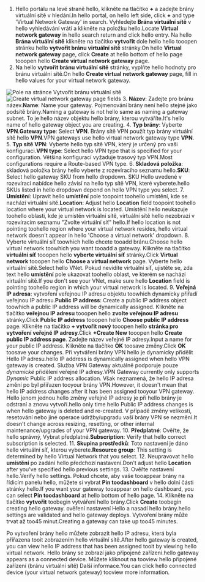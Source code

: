 1. <span data-ttu-id="1addd-101">Hello portálu na levé straně hello, klikněte na tlačítko  **+**  a zadejte brány virtuální sítě v hledání.</span><span class="sxs-lookup"><span data-stu-id="1addd-101">In hello portal, on hello left side, click **+** and type 'Virtual Network Gateway' in search.</span></span> <span data-ttu-id="1addd-102">Vyhledejte **Brána virtuální sítě** v hello vyhledávání vrátí a klikněte na položku hello.</span><span class="sxs-lookup"><span data-stu-id="1addd-102">Locate **Virtual network gateway** in hello search return and click hello entry.</span></span> <span data-ttu-id="1addd-103">Na hello **Brána virtuální sítě** klikněte na tlačítko **vytvořit** dole hello hello tooopen stránku hello **vytvořit bránu virtuální sítě** stránky.</span><span class="sxs-lookup"><span data-stu-id="1addd-103">On hello **Virtual network gateway** page, click **Create** at hello bottom of hello page tooopen hello **Create virtual network gateway** page.</span></span>
2. <span data-ttu-id="1addd-104">Na hello **vytvořit bránu virtuální sítě** stránky, vyplňte hello hodnoty pro bránu virtuální sítě.</span><span class="sxs-lookup"><span data-stu-id="1addd-104">On hello **Create virtual network gateway** page, fill in hello values for your virtual network gateway.</span></span>

  <span data-ttu-id="1addd-105">![Pole na stránce Vytvořit bránu virtuální sítě](./media/vpn-gateway-add-gw-p2s-rm-portal-include/p2sgw.png "Pole na stránce Vytvořit bránu virtuální sítě")</span><span class="sxs-lookup"><span data-stu-id="1addd-105">![Create virtual network gateway page fields](./media/vpn-gateway-add-gw-p2s-rm-portal-include/p2sgw.png "Create virtual network gateway page fields")</span></span>
3. <span data-ttu-id="1addd-106">**Název**: Zadejte pro bránu název.</span><span class="sxs-lookup"><span data-stu-id="1addd-106">**Name**: Name your gateway.</span></span> <span data-ttu-id="1addd-107">Pojmenování brány není hello stejné jako podsítě brány.</span><span class="sxs-lookup"><span data-stu-id="1addd-107">Naming a gateway is not hello same as naming a gateway subnet.</span></span> <span data-ttu-id="1addd-108">To je hello název objektu hello brány, kterou vytváříte.</span><span class="sxs-lookup"><span data-stu-id="1addd-108">It's hello name of hello gateway object you are creating.</span></span>
4. <span data-ttu-id="1addd-109">**Typ brány**: Vyberte **VPN**.</span><span class="sxs-lookup"><span data-stu-id="1addd-109">**Gateway type**: Select **VPN**.</span></span> <span data-ttu-id="1addd-110">Brány sítě VPN použít typ brány virtuální sítě hello **VPN**.</span><span class="sxs-lookup"><span data-stu-id="1addd-110">VPN gateways use hello virtual network gateway type **VPN**.</span></span>
5. <span data-ttu-id="1addd-111">**Typ sítě VPN**: Vyberte hello typ sítě VPN, který je určený pro vaši konfiguraci.</span><span class="sxs-lookup"><span data-stu-id="1addd-111">**VPN type**: Select hello VPN type that is specified for your configuration.</span></span> <span data-ttu-id="1addd-112">Většina konfigurací vyžaduje trasový typ VPN.</span><span class="sxs-lookup"><span data-stu-id="1addd-112">Most configurations require a Route-based VPN type.</span></span>
6. <span data-ttu-id="1addd-113">**Skladová položka**: skladová položka brány hello vyberte z rozevíracího seznamu hello.</span><span class="sxs-lookup"><span data-stu-id="1addd-113">**SKU**: Select hello gateway SKU from hello dropdown.</span></span> <span data-ttu-id="1addd-114">SKU Hello uvedené v rozevírací nabídce hello závisí na hello typ sítě VPN, které vyberete.</span><span class="sxs-lookup"><span data-stu-id="1addd-114">hello SKUs listed in hello dropdown depend on hello VPN type you select.</span></span>
7. <span data-ttu-id="1addd-115">**Umístění**: Upravit hello **umístění** pole toopoint toohello umístění, kde se nachází virtuální sítě.</span><span class="sxs-lookup"><span data-stu-id="1addd-115">**Location**: Adjust hello **Location** field toopoint toohello location where your virtual network is located.</span></span> <span data-ttu-id="1addd-116">Umístění hello neukazuje toohello oblasti, kde je umístěn virtuální sítě, virtuální sítě hello nezobrazí v rozevíracím seznamu "Zvolte virtuální síť" hello.</span><span class="sxs-lookup"><span data-stu-id="1addd-116">If hello location is not pointing toohello region where your virtual network resides, hello virtual network doesn't appear in hello 'Choose a virtual network' dropdown.</span></span>
8. <span data-ttu-id="1addd-117">Vyberte virtuální síť toowhich hello chcete tooadd bránu.</span><span class="sxs-lookup"><span data-stu-id="1addd-117">Choose hello virtual network toowhich you want tooadd a gateway.</span></span> <span data-ttu-id="1addd-118">Klikněte na tlačítko **virtuální síť** tooopen hello **vyberte virtuální síť** stránky.</span><span class="sxs-lookup"><span data-stu-id="1addd-118">Click **Virtual network** tooopen hello **Choose a virtual network** page.</span></span> <span data-ttu-id="1addd-119">Vyberte hello virtuální sítě.</span><span class="sxs-lookup"><span data-stu-id="1addd-119">Select hello VNet.</span></span> <span data-ttu-id="1addd-120">Pokud nevidíte virtuální síť, ujistěte se, zda text hello **umístění** pole ukazovat toohello oblast, ve kterém se nachází virtuální sítě.</span><span class="sxs-lookup"><span data-stu-id="1addd-120">If you don't see your VNet, make sure hello **Location** field is pointing toohello region in which your virtual network is located.</span></span>
9. <span data-ttu-id="1addd-121">**Veřejná IP adresa**: vytvoření veřejnou IP adresu objektu toowhich dynamicky přiřadí veřejnou IP adresu.</span><span class="sxs-lookup"><span data-stu-id="1addd-121">**Public IP address**: Create a public IP address object toowhich a public IP address will be dynamically assigned.</span></span> <span data-ttu-id="1addd-122">Klikněte na tlačítko **veřejnou IP adresu** tooopen hello **zvolte veřejnou IP adresu** stránky.</span><span class="sxs-lookup"><span data-stu-id="1addd-122">Click **Public IP address** tooopen hello **Choose public IP address** page.</span></span> <span data-ttu-id="1addd-123">Klikněte na tlačítko **+ vytvořit nový** tooopen hello **stránka pro vytvoření veřejné IP adresy**.</span><span class="sxs-lookup"><span data-stu-id="1addd-123">Click **+Create New** tooopen hello **Create public IP address page**.</span></span> <span data-ttu-id="1addd-124">Zadejte název veřejné IP adresy.</span><span class="sxs-lookup"><span data-stu-id="1addd-124">Input a name for your public IP address.</span></span> <span data-ttu-id="1addd-125">Klikněte na tlačítko **OK** toosave změny.</span><span class="sxs-lookup"><span data-stu-id="1addd-125">Click **OK** toosave your changes.</span></span> <span data-ttu-id="1addd-126">Při vytváření brány VPN hello je dynamicky přidělit Hello IP adresu.</span><span class="sxs-lookup"><span data-stu-id="1addd-126">hello IP address is dynamically assigned when hello VPN gateway is created.</span></span> <span data-ttu-id="1addd-127">Služba VPN Gateway aktuálně podporuje pouze *dynamické* přidělení veřejné IP adresy.</span><span class="sxs-lookup"><span data-stu-id="1addd-127">VPN Gateway currently only supports *Dynamic* Public IP address allocation.</span></span> <span data-ttu-id="1addd-128">Však neznamená, že hello IP adresa změní po byl přiřazen tooyour brány VPN.</span><span class="sxs-lookup"><span data-stu-id="1addd-128">However, it doesn't mean that hello IP address changes after it has been assigned tooyour VPN gateway.</span></span> <span data-ttu-id="1addd-129">Hello jenom jednou hello změny veřejné IP adresy je při hello brány je odstraní a znovu vytvoří.</span><span class="sxs-lookup"><span data-stu-id="1addd-129">hello only time hello Public IP address changes is when hello gateway is deleted and re-created.</span></span> <span data-ttu-id="1addd-130">V případě změny velikosti, resetování nebo jiné operace údržby/upgradu vaší brány VPN se nezmění.</span><span class="sxs-lookup"><span data-stu-id="1addd-130">It doesn't change across resizing, resetting, or other internal maintenance/upgrades of your VPN gateway.</span></span>
10. <span data-ttu-id="1addd-131">**Předplatné**: Ověřte, že hello správný, Vybrat předplatné.</span><span class="sxs-lookup"><span data-stu-id="1addd-131">**Subscription**: Verify that hello correct subscription is selected.</span></span>
11. <span data-ttu-id="1addd-132">**Skupina prostředků**: Toto nastavení je dáno hello virtuální síť, kterou vyberete.</span><span class="sxs-lookup"><span data-stu-id="1addd-132">**Resource group**: This setting is determined by hello Virtual Network that you select.</span></span>
12. <span data-ttu-id="1addd-133">Neupravovat hello **umístění** po zadání hello předchozí nastavení.</span><span class="sxs-lookup"><span data-stu-id="1addd-133">Don't adjust hello **Location** after you've specified hello previous settings.</span></span>
13. <span data-ttu-id="1addd-134">Ověřte nastavení hello.</span><span class="sxs-lookup"><span data-stu-id="1addd-134">Verify hello settings.</span></span> <span data-ttu-id="1addd-135">Pokud chcete, aby vaše tooappear brány na řídicím panelu hello, můžete si vybrat **Pin toodashboard** v hello dolní části stránky hello.</span><span class="sxs-lookup"><span data-stu-id="1addd-135">If you want your gateway tooappear on hello dashboard, you can select **Pin toodashboard** at hello bottom of hello page.</span></span>
14. <span data-ttu-id="1addd-136">Klikněte na tlačítko **vytvořit** toobegin vytváření hello brány.</span><span class="sxs-lookup"><span data-stu-id="1addd-136">Click **Create** toobegin creating hello gateway.</span></span> <span data-ttu-id="1addd-137">ověření nastavení Hello a nasadí hello brány.</span><span class="sxs-lookup"><span data-stu-id="1addd-137">hello settings are validated and hello gateway deploys.</span></span> <span data-ttu-id="1addd-138">Vytvoření brány může trvat až too45 minut.</span><span class="sxs-lookup"><span data-stu-id="1addd-138">Creating a gateway can take up too45 minutes.</span></span>

<span data-ttu-id="1addd-139">Po vytvoření brány hello můžete zobrazit hello IP adresu, která byla přiřazena tooit zobrazením hello virtuální sítě.</span><span class="sxs-lookup"><span data-stu-id="1addd-139">After hello gateway is created, you can view hello IP address that has been assigned tooit by viewing hello virtual network.</span></span> <span data-ttu-id="1addd-140">Hello brány se zobrazí jako připojené zařízení.</span><span class="sxs-lookup"><span data-stu-id="1addd-140">hello gateway appears as a connected device.</span></span> <span data-ttu-id="1addd-141">Můžete kliknout na tooview hello připojené zařízení (bránu virtuální sítě) Další informace.</span><span class="sxs-lookup"><span data-stu-id="1addd-141">You can click hello connected device (your virtual network gateway) tooview more information.</span></span>
